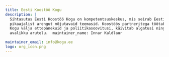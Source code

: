 ```yaml
---
title: Eesti Koostöö Kogu
description: |
  Sihtasutus Eesti Koostöö Kogu on kompetentsuskeskus, mis seirab Eesti
  pikaajalist arengut mõjutavaid teemasid. Koostöös partneritega töötab Koostöö
  Kogu välja ettepanekuid ja poliitikasoovitusi, käivitab algatusi ning veab
  avalikku arutelu.  maintainer_name: Innar Kaldlaur

maintainer_email: info@kogu.ee
logo: org_icon.png
---
```

